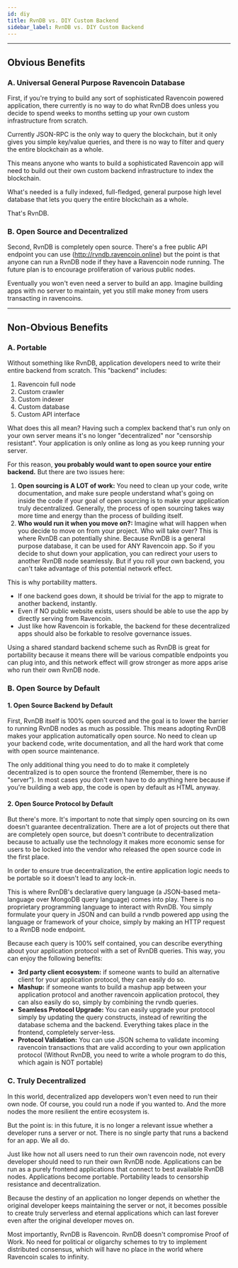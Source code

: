```yaml
---
id: diy
title: RvnDB vs. DIY Custom Backend
sidebar_label: RvnDB vs. DIY Custom Backend
---
```


---

## Obvious Benefits

### A. Universal General Purpose Ravencoin Database

First, if you're trying to build any sort of sophisticated Ravencoin powered application, there currently is no way to do what RvnDB does unless you decide to spend weeks to months setting up your own custom infrastructure from scratch. 

Currently JSON-RPC is the only way to query the blockchain, but it only gives you simple key/value queries, and there is no way to filter and query the entire blockchain as a whole.

This means anyone who wants to build a sophisticated Ravencoin app will need to build out their own custom backend infrastructure to index the blockchain.

What's needed is a fully indexed, full-fledged, general purpose high level database that lets you query the entire blockchain as a whole.

That's RvnDB.

### B. Open Source and Decentralized

Second, RvnDB is completely open source. There's a free public API endpoint you can use (http://rvndb.ravencoin.online) but the point is that anyone can run a RvnDB node if they have a Ravencoin node running. The future plan is to encourage proliferation of various public nodes.

Eventually you won't even need a server to build an app. Imagine building apps with no server to maintain, yet you still make money from users transacting in ravencoins.

---

## Non-Obvious Benefits

### A. Portable

Without something like RvnDB, application developers need to write their entire backend from scratch. This "backend" includes:

1. Ravencoin full node
2. Custom crawler
3. Custom indexer
4. Custom database
5. Custom API interface

What does this all mean? Having such a complex backend that's run only on your own server means it's no longer "decentralized" nor "censorship resistant". Your application is only online as long as you keep running your server.

For this reason, **you probably would want to open source your entire backend.** But there are two issues here:

1. **Open sourcing is A LOT of work:** You need to clean up your code, write documentation, and make sure people understand what's going on inside the code if your goal of open sourcing is to make your application truly decentralized. Generally, the process of open sourcing takes way more time and energy than the process of building itself.
2. **Who would run it when you move on?:** Imagine what will happen when you decide to move on from your project. Who will take over? This is where RvnDB can potentially shine. Because RvnDB is a general purpose database, it can be used for ANY Ravencoin app. So if you decide to shut down your application, you can redirect your users to another RvnDB node seamlessly. But if you roll your own backend, you can't take advantage of this potential network effect.

This is why portability matters. 

- If one backend goes down, it should be trivial for the app to migrate to another backend, instantly.
- Even if NO public website exists, users should be able to use the app by directly serving from Ravencoin.
- Just like how Ravencoin is forkable, the backend for these decentralized apps should also be forkable to resolve governance issues.

Using a shared standard backend scheme such as RvnDB is great for portability because it means there will be various compatible endpoints you can plug into, and this network effect will grow stronger as more apps arise who run their own RvnDB node.

### B. Open Source by Default

#### 1. Open Source Backend by Default

First, RvnDB itself is 100% open sourced and the goal is to lower the barrier to running RvnDB nodes as much as possible. This means adopting RvnDB makes your application automatically open source. No need to clean up your backend code, write documentation, and all the hard work that come with open source maintenance.

The only additional thing you need to do to make it completely decentralized is to open source the frontend (Remember, there is no "server"). In most cases you don't even have to do anything here because if you're building a web app, the code is open by default as HTML anyway.

#### 2. Open Source Protocol by Default

But there's more. It's important to note that simply open sourcing on its own doesn't guarantee decentralization. There are a lot of projects out there that are completely open source, but doesn't contribute to decentralization because to actually use the technology it makes more economic sense for users to be locked into the vendor who released the open source code in the first place.

In order to ensure true decentralization, the entire application logic needs to be portable so it doesn't lead to any lock-in.

This is where RvnDB's declarative query language (a JSON-based meta-language over MongoDB query language) comes into play. There is no proprietary programming language to interact with RvnDB. You simply formulate your query in JSON and can build a rvndb powered app using the language or framework of your choice, simply by making an HTTP request to a RvnDB node endpoint.

Because each query is 100% self contained, you can describe everything about your application protocol with a set of RvnDB queries. This way, you can enjoy the following benefits:

- **3rd party client ecosystem:** if someone wants to build an alternative client for your application protocol, they can easily do so.
- **Mashup:** if someone wants to build a mashup app between your application protocol and another ravencoin application protocol, they can also easily do so, simply by combining the rvndb queries.
- **Seamless Protocol Upgrade:** You can easily upgrade your protocol simply by updating the query constructs, instead of rewriting the database schema and the backend. Everything takes place in the frontend, completely server-less.
- **Protocol Validation:** You can use JSON schema to validate incoming ravencoin transactions that are valid according to your own application protocol (Without RvnDB, you need to write a whole program to do this, which again is NOT portable)


### C. Truly Decentralized

In this world, decentralized app developers won't even need to run their own node. Of course, you could run a node if you wanted to. And the more nodes the more resilient the entire ecosystem is.

But the point is: in this future, it is no longer a relevant issue whether a developer runs a server or not. There is no single party that runs a backend for an app. We all do.

Just like how not all users need to run their own ravencoin node, not every developer should need to run their own RvnDB node. Applications can be run as a purely frontend applications that connect to best available RvnDB nodes. Applications become portable. Portability leads to censorship resistance and decentralization.

Because the destiny of an application no longer depends on whether the original developer keeps maintaining the server or not, it becomes possible to create truly serverless and eternal applications which can last forever even after the original developer moves on.

Most importantly, RvnDB is Ravencoin. RvnDB doesn't compromise Proof of Work. No need for political or oligarchy schemes to try to implement distributed consensus, which will have no place in the world where Ravencoin scales to infinity.
